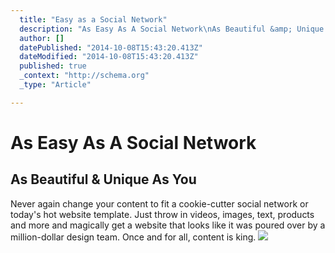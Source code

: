 ```yaml
---
  title: "Easy as a Social Network"
  description: "As Easy As A Social Network\nAs Beautiful &amp; Unique As You\nNever again change your content to fit a cookie-cutter social network or today&#39;s hot website te"
  author: []
  datePublished: "2014-10-08T15:43:20.413Z"
  dateModified: "2014-10-08T15:43:20.413Z"
  published: true
  _context: "http://schema.org"
  _type: "Article"

---
```

# As Easy As A Social Network

## As Beautiful & Unique As You

Never again change your content to fit a cookie-cutter social network or today's hot website template. Just throw in videos, images, text, products and more and magically get a website that looks like it was poured over by a million-dollar design team. Once and for all, content is king.
![](https://s3-us-west-2.amazonaws.com/cdn.thegrid.io/posts/EasyAs-image.png)